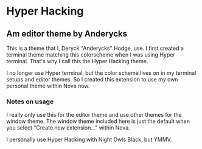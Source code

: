# Hyper Hacking
## Am editor theme by Anderycks

This is a theme that I, Deryck "Anderycks" Hodge, use. I first
created a terminal theme matching this colorscheme when I was
using Hyper terminal. That's why I call this the Hyper Hacking
theme.

I no longer use Hyper terminal, but the color scheme lives on in
my terminal setups and editor themes. So I created this extension
to use my own personal theme within Nova now.

### Notes on usage

I really only use this for the editor theme and use other themes
for the window theme. The window theme included here is just the
default when you select "Create new extension..." within Nova.

I personally use Hyper Hacking with Night Owls Black, but YMMV.

